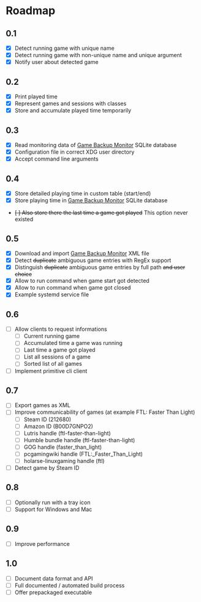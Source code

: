 # Roadmap

## 0.1
* [x] Detect running game with unique name
* [x] Detect running game with non-unique name and unique argument
* [x] Notify user about detected game

## 0.2
* [x] Print played time
* [x] Represent games and sessions with classes
* [x] Store and accumulate played time temporarily

## 0.3
* [x] Read monitoring data of [Game Backup Monitor](https://github.com/MikeMaximus/gbm) SQLite database
* [x] Configuration file in correct XDG user directory
* [x] Accept command line arguments

## 0.4
* [x] Store detailed playing time in custom table (start/end)
* [x] Store playing time in [Game Backup Monitor](https://github.com/MikeMaximus/gbm) SQLite database
* ~~[ ] Also store there the last time a game got played~~ This option never existed

## 0.5
* [x] Download and import [Game Backup Monitor](https://github.com/MikeMaximus/gbm) XML file
* [x] Detect ~~duplicate~~ ambiguous game entries with RegEx support
* [x] Distinguish ~~duplicate~~ ambiguous game entries by full path ~~and user choice~~
* [x] Allow to run command when game start got detected
* [x] Allow to run command when game got closed
* [x] Example systemd service file

## 0.6
* [ ] Allow clients to request informations
  * [ ] Current running game
  * [ ] Accumulated time a game was running
  * [ ] Last time a game got played
  * [ ] List all sessions of a game
  * [ ] Sorted list of all games
* [ ] Implement primitive cli client

## 0.7
* [ ] Export games as XML
* [ ] Improve communicability of games (at example FTL: Faster Than Light)
  * [ ] Steam ID (212680)
  * [ ] Amazon ID (B00D7GNPO2)
  * [ ] Lutris handle (ftl-faster-than-light)
  * [ ] Humble bundle handle (ftl-faster-than-light)
  * [ ] GOG handle (faster_than_light)
  * [ ] pcgamingwiki handle (FTL:_Faster_Than_Light)
  * [ ] holarse-linuxgaming handle (ftl)
* [ ] Detect game by Steam ID
 
## 0.8
* [ ] Optionally run with a tray icon
* [ ] Support for Windows and Mac

## 0.9
* [ ] Improve performance

## 1.0
* [ ] Document data format and API
* [ ] Full documented / automated build process
* [ ] Offer prepackaged executable
